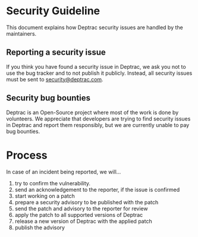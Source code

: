 # Security Guideline

This document explains how Deptrac security issues are handled by the
maintainers.

## Reporting a security issue

If you think you have found a security issue in Deptrac, we ask you not to use
the bug tracker and to not publish it publicly. Instead, all security issues
must be sent to [security@deptrac.com](mailto:security@deptrac.com?subject=deptrac).

## Security bug bounties

Deptrac is an Open-Source project where most of the work is done by volunteers.
We appreciate that developers are trying to find security issues in Deptrac and
report them responsibly, but we are currently unable to pay bug bounties.

# Process

In case of an incident being reported, we will...

1. try to confirm the vulnerability.
2. send an acknowledgement to the reporter, if the issue is confirmed
3. start working on a patch
4. prepare a security advisory to be published with the patch
5. send the patch and advisory to the reporter for review
6. apply the patch to all supported versions of Deptrac
7. release a new version of Deptrac with the applied patch
8. publish the advisory

